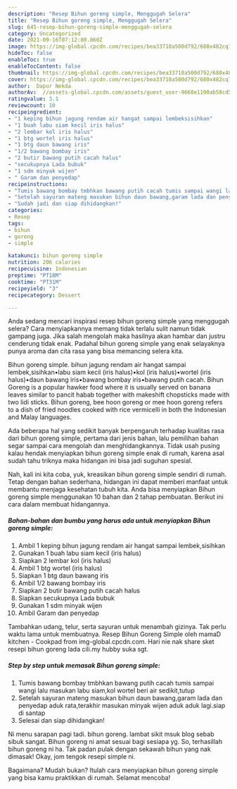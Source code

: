 ```yaml
---
description: "Resep Bihun goreng simple, Menggugah Selera"
title: "Resep Bihun goreng simple, Menggugah Selera"
slug: 645-resep-bihun-goreng-simple-menggugah-selera
category: Uncategorized
date: 2021-09-16T07:12:00.060Z
image: https://img-global.cpcdn.com/recipes/bea33718a500d792/680x482cq70/bihun-goreng-simple-foto-resep-utama.jpg
hideToc: false
enableToc: true
enableTocContent: false
thumbnail: https://img-global.cpcdn.com/recipes/bea33718a500d792/680x482cq70/bihun-goreng-simple-foto-resep-utama.jpg
cover: https://img-global.cpcdn.com/recipes/bea33718a500d792/680x482cq70/bihun-goreng-simple-foto-resep-utama.jpg
author:  Dapur Nekda
authorAv:  //assets-global.cpcdn.com/assets/guest_user-9668e1190ab58cd58d666d5934e79c79da2e02f4421a6ed9abc4b163da97d6e7.png
ratingvalue: 3.1
reviewcount: 10
recipeingredient:
- "1 keping bihun jagung rendam air hangat sampai lembeksisihkan"
- "1 buah labu siam kecil iris halus"
- "2 lembar kol iris halus"
- "1 btg wortel iris halus"
- "1 btg daun bawang iris"
- "1/2 bawang bombay iris"
- "2 butir bawang putih cacah halus"
- "secukupnya Lada bubuk"
- "1 sdm minyak wijen"
- " Garam dan penyedap"
recipeinstructions:
- "Tumis bawang bombay tmbhkan bawang putih cacah tumis sampai wangi lalu masukan labu siam,kol wortel beri air sedikit,tutup"
- "Setelah sayuran mateng masukan bihun daun bawang,garam lada dan penyedap aduk rata,terakhir masukan minyak wijen aduk aduk lagi.siap di santap"
- "Sudah jadi dan siap dihidangkan!"
categories:
- Resep
tags:
- bihun
- goreng
- simple

katakunci: bihun goreng simple 
nutrition: 206 calories
recipecuisine: Indonesian
preptime: "PT18M"
cooktime: "PT31M"
recipeyield: "3"
recipecategory: Dessert

---
```



Anda sedang mencari inspirasi resep bihun goreng simple yang menggugah selera? Cara menyiapkannya memang tidak terlalu sulit namun tidak gampang juga. Jika salah mengolah maka hasilnya akan hambar dan justru cenderung tidak enak. Padahal bihun goreng simple yang enak selayaknya punya aroma dan cita rasa yang bisa memancing selera kita.


Bihun goreng simple. bihun jagung rendam air hangat sampai lembek,sisihkan•labu siam kecil (iris halus)•kol (iris halus)•wortel (iris halus)•daun bawang iris•bawang bombay iris•bawang putih cacah. Bihun Goreng is a popular hawker food where it is usually served on banana leaves similar to pancit habab together with makeshift chopsticks made with two lidi sticks. Bihun goreng, bee hoon goreng or mee hoon goreng refers to a dish of fried noodles cooked with rice vermicelli in both the Indonesian and Malay languages.

Ada beberapa hal yang sedikit banyak berpengaruh terhadap kualitas rasa dari bihun goreng simple, pertama dari jenis bahan, lalu pemilihan bahan segar sampai cara mengolah dan menghidangkannya. Tidak usah pusing kalau hendak menyiapkan bihun goreng simple enak di rumah, karena asal sudah tahu triknya maka hidangan ini bisa jadi suguhan spesial.


Nah, kali ini kita coba, yuk, kreasikan bihun goreng simple sendiri di rumah. Tetap dengan bahan sederhana, hidangan ini dapat memberi manfaat untuk membantu menjaga kesehatan tubuh kita. Anda bisa menyiapkan Bihun goreng simple menggunakan 10 bahan dan 2 tahap pembuatan. Berikut ini cara dalam membuat hidangannya.

<!--inarticleads1-->

##### Bahan-bahan dan bumbu yang harus ada untuk menyiapkan Bihun goreng simple:

1. Ambil 1 keping bihun jagung rendam air hangat sampai lembek,sisihkan
1. Gunakan 1 buah labu siam kecil (iris halus)
1. Siapkan 2 lembar kol (iris halus)
1. Ambil 1 btg wortel (iris halus)
1. Siapkan 1 btg daun bawang iris
1. Ambil 1/2 bawang bombay iris
1. Siapkan 2 butir bawang putih cacah halus
1. Siapkan secukupnya Lada bubuk
1. Gunakan 1 sdm minyak wijen
1. Ambil  Garam dan penyedap


Tambahkan udang, telur, serta sayuran untuk menambah gizinya. Tak perlu waktu lama untuk membuatnya. Resep Bihun Goreng Simple oleh mamaD kitchen - Cookpad from img-global.cpcdn.com. Hari nie nak share sket resepi bihun goreng lada cili.my hubby suka sgt. 

<!--inarticleads2-->

##### Step by step untuk memasak Bihun goreng simple:

1. Tumis bawang bombay tmbhkan bawang putih cacah tumis sampai wangi lalu masukan labu siam,kol wortel beri air sedikit,tutup
1. Setelah sayuran mateng masukan bihun daun bawang,garam lada dan penyedap aduk rata,terakhir masukan minyak wijen aduk aduk lagi.siap di santap
1. Selesai dan siap dihidangkan!

Ni menu sarapan pagi tadi. bihun goreng. lambat sikit msuk blog sebab sibuk sangat. Bihun goreng ni amat sesuai bagi sesiapa yg. So, terhasillah bihun goreng ni ha. Tak padan pulak dengan sekawah bihun yang nak dimasak! Okay, jom tengok resepi simple ni. 

Bagaimana? Mudah bukan? Itulah cara menyiapkan bihun goreng simple yang bisa kamu praktikkan di rumah. Selamat mencoba!
